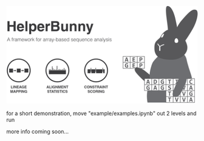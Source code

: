 ![panel](panel.png)


for a short demonstration, move "example/examples.ipynb" out 2 levels and run

more info coming soon...
